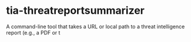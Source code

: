 # tia-threatreportsummarizer
A command-line tool that takes a URL or local path to a threat intelligence report (e.g., a PDF or t
